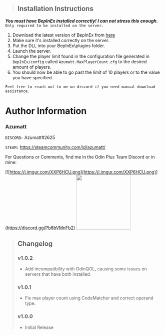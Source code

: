 > ## Installation Instructions
***You must have BepInEx installed correctly! I can not stress this enough.***
`Only required to be installed on the server.`

1. Download the latest version of BepInEx from [here](https://valheim.thunderstore.io/package/denikson/BepInExPack_Valheim/)
2. Make sure it's installed correctly on the server.
3. Put the DLL into your BepInEx\plugins folder.
4. Launch the server. 
5. Change the player limit found in the configuration file generated in `BepInEx/config` called `Azumatt.MaxPlayerCount.cfg` to the desired amount of players.
6. You should now be able to go past the limit of 10 players or to the value you have specified.

`Feel free to reach out to me on discord if you need manual download assistance.`

# Author Information

### Azumatt

`DISCORD:` Azumatt#2625

`STEAM:` https://steamcommunity.com/id/azumatt/

For Questions or Comments, find me in the Odin Plus Team Discord or in mine:

[![https://i.imgur.com/XXP6HCU.png](https://i.imgur.com/XXP6HCU.png)](https://discord.gg/Pb6bVMnFb2)
<a href="https://discord.gg/pdHgy6Bsng"><img src="https://i.imgur.com/Xlcbmm9.png" href="https://discord.gg/pdHgy6Bsng" width="175" height="175"></a>

> ## Changelog
> ### v1.0.2
> - Add incompatibility with OdinQOL, causing some issues on servers that have both installed.
> ### v1.0.1
>   - Fix max player count using CodeMatcher and correct operand type.
> ### v1.0.0
>  - Initial Release